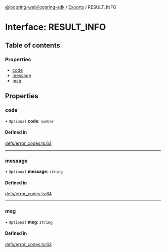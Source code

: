 [@loopring-web/loopring-sdk](../README.md) / [Exports](../modules.md) / RESULT\_INFO

# Interface: RESULT\_INFO

## Table of contents

### Properties

- [code](RESULT_INFO.md#code)
- [message](RESULT_INFO.md#message)
- [msg](RESULT_INFO.md#msg)

## Properties

### code

• `Optional` **code**: `number`

#### Defined in

[defs/error_codes.ts:62](https://github.com/Loopring/loopring_sdk/blob/02976c9/src/defs/error_codes.ts#L62)

___

### message

• `Optional` **message**: `string`

#### Defined in

[defs/error_codes.ts:64](https://github.com/Loopring/loopring_sdk/blob/02976c9/src/defs/error_codes.ts#L64)

___

### msg

• `Optional` **msg**: `string`

#### Defined in

[defs/error_codes.ts:63](https://github.com/Loopring/loopring_sdk/blob/02976c9/src/defs/error_codes.ts#L63)
